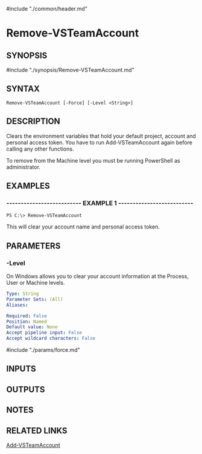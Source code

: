 #include "./common/header.md"

# Remove-VSTeamAccount

## SYNOPSIS
#include "./synopsis/Remove-VSTeamAccount.md"

## SYNTAX

```
Remove-VSTeamAccount [-Force] [-Level <String>]
```

## DESCRIPTION
Clears the environment variables that hold your default project, account and personal access token.
You have to run Add-VSTeamAccount again before calling any other functions.

To remove from the Machine level you must be running PowerShell as administrator.

## EXAMPLES

### -------------------------- EXAMPLE 1 --------------------------
```
PS C:\> Remove-VSTeamAccount
```

This will clear your account name and personal access token.

## PARAMETERS

### -Level
On Windows allows you to clear your account information at the Process, User or
 Machine levels.

```yaml
Type: String
Parameter Sets: (All)
Aliases: 

Required: False
Position: Named
Default value: None
Accept pipeline input: False
Accept wildcard characters: False
```

#include "./params/force.md"

## INPUTS

## OUTPUTS

## NOTES

## RELATED LINKS

[Add-VSTeamAccount](Add-VSTeamAccount.md)